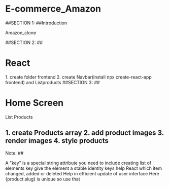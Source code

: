 # E-commerce_Amazon

##SECTION 1: ##Introduction
           <p>Amazon_clone </p>
##SECTION 2: ##<h1>React</h1>
             1. create folder frontend
             2. create Navbar(install npx create-react-app frontend) and Listproducts
##SECTION 3: ##<h1>Home Screen</h1>
             List Products
             <h2>
             1. create Products array
             2. add product images
             3. render images
             4. style products </h2>
             Note: ##<p>A "key" is a special string attribute you need to include creating list of elements
             key give the element a stable identity
             keys help React which item changed, added or deleted
             Help in efficient update of user interface
             Here {product.slug} is unique so use that </p>
              
            
